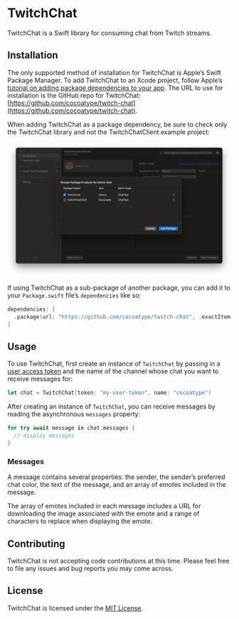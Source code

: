 # TwitchChat

TwitchChat is a Swift library for consuming chat from Twitch streams.

## Installation

The only supported method of installation for TwitchChat is Apple’s Swift Package Manager. To add TwitchChat to an Xcode project, follow Apple’s [tutorial on adding package dependencies to your app](https://developer.apple.com/documentation/xcode/adding_package_dependencies_to_your_app). The URL to use for installation is the GitHub repo for TwitchChat: [https://github.com/cocoatype/twitch-chat](https://github.com/cocoatype/twitch-chat).

When adding TwitchChat as a package dependency, be sure to check only the TwitchChat library and not the TwitchChatClient example project:

![Screenshot of Xcode showing which checkbox to check when adding the TwitchChat package](README/add-library.png)

If using TwitchChat as a sub-package of another package, you can add it to your `Package.swift` file’s `dependencies` like so:

```swift
dependencies: [
  .package(url: "https://github.com/cocoatype/twitch-chat", .exactItem("0.0.1"))
]
```

## Usage

To use TwitchChat, first create an instance of `TwitchChat` by passing in a [user access token](https://dev.twitch.tv/docs/irc/authenticate-bot) and the name of the channel whose chat you want to receive messages for:
```swift
let chat = TwitchChat(token: "my-user-token", name: "cocoatype")
```

After creating an instance of `TwitchChat`, you can receive messages by reading the asynchronous `messages` property:
```swift
for try await message in chat.messages {
  // display messages
}
```

### Messages

A message contains several properties: the sender, the sender’s preferred chat color, the text of the message, and an array of emotes included in the message.

The array of emotes included in each message includes a URL for downloading the image associated with the emote and a range of characters to replace when displaying the emote.

## Contributing

TwitchChat is not accepting code contributions at this time. Please feel free to file any issues and bug reports you may come across. 

## License

TwitchChat is licensed under the [MIT License](LICENSE).
